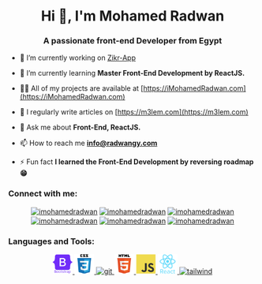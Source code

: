 <h1 align="center">Hi 👋, I'm Mohamed Radwan</h1>
<h3 align="center">A passionate front-end Developer from Egypt</h3>

- 🔭 I’m currently working on [Zikr-App](#)

- 🌱 I’m currently learning **Master Front-End Development by ReactJS.**

- 👨‍💻 All of my projects are available at [https://iMohamedRadwan.com](https://iMohamedRadwan.com)

- 📝 I regularly write articles on [https://m3lem.com](https://m3lem.com)

- 💬 Ask me about **Front-End, ReactJS.**

- 📫 How to reach me **info@radwangy.com**

- ⚡ Fun fact **I learned the Front-End Development by reversing roadmap 😁**

<h3 align="left">Connect with me:</h3>
<p align="center">
<a href="https://twitter.com/imohamedradwan" target="blank"><img align="center" src="https://raw.githubusercontent.com/rahuldkjain/github-profile-readme-generator/master/src/images/icons/Social/twitter.svg" alt="imohamedradwan" height="30" width="40" /></a>
<a href="https://linkedin.com/in/imohamedradwan" target="blank"><img align="center" src="https://raw.githubusercontent.com/rahuldkjain/github-profile-readme-generator/master/src/images/icons/Social/linked-in-alt.svg" alt="imohamedradwan" height="30" width="40" /></a>
<a href="https://fb.com/imohamedradwan" target="blank"><img align="center" src="https://raw.githubusercontent.com/rahuldkjain/github-profile-readme-generator/master/src/images/icons/Social/facebook.svg" alt="imohamedradwan" height="30" width="40" /></a>
<a href="https://instagram.com/imohamedradwan" target="blank"><img align="center" src="https://raw.githubusercontent.com/rahuldkjain/github-profile-readme-generator/master/src/images/icons/Social/instagram.svg" alt="imohamedradwan" height="30" width="40" /></a>
<a href="https://www.behance.net/imohamedradwan" target="blank"><img align="center" src="https://raw.githubusercontent.com/rahuldkjain/github-profile-readme-generator/master/src/images/icons/Social/behance.svg" alt="imohamedradwan" height="30" width="40" /></a>
<a href="https://www.youtube.com/c/imohamedradwan" target="blank"><img align="center" src="https://raw.githubusercontent.com/rahuldkjain/github-profile-readme-generator/master/src/images/icons/Social/youtube.svg" alt="imohamedradwan" height="30" width="40" /></a>
</p>

<h3 align="left">Languages and Tools:</h3>
<p align="center"> <a href="https://getbootstrap.com" target="_blank" rel="noreferrer"> <img src="https://raw.githubusercontent.com/devicons/devicon/master/icons/bootstrap/bootstrap-plain-wordmark.svg" alt="bootstrap" width="40" height="40"/> </a> <a href="https://www.w3schools.com/css/" target="_blank" rel="noreferrer"> <img src="https://raw.githubusercontent.com/devicons/devicon/master/icons/css3/css3-original-wordmark.svg" alt="css3" width="40" height="40"/> </a> <a href="https://git-scm.com/" target="_blank" rel="noreferrer"> <img src="https://www.vectorlogo.zone/logos/git-scm/git-scm-icon.svg" alt="git" width="40" height="40"/> </a> <a href="https://www.w3.org/html/" target="_blank" rel="noreferrer"> <img src="https://raw.githubusercontent.com/devicons/devicon/master/icons/html5/html5-original-wordmark.svg" alt="html5" width="40" height="40"/> </a> <a href="https://developer.mozilla.org/en-US/docs/Web/JavaScript" target="_blank" rel="noreferrer"> <img src="https://raw.githubusercontent.com/devicons/devicon/master/icons/javascript/javascript-original.svg" alt="javascript" width="40" height="40"/> </a> <a href="https://reactjs.org/" target="_blank" rel="noreferrer"> <img src="https://raw.githubusercontent.com/devicons/devicon/master/icons/react/react-original-wordmark.svg" alt="react" width="40" height="40"/> </a> <a href="https://tailwindcss.com/" target="_blank" rel="noreferrer"> <img src="https://www.vectorlogo.zone/logos/tailwindcss/tailwindcss-icon.svg" alt="tailwind" width="40" height="40"/> </a> </p>
